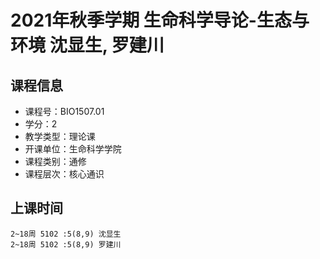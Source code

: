 # 2021年秋季学期 生命科学导论-生态与环境 沈显生, 罗建川






## 课程信息

- 课程号：BIO1507.01
- 学分：2
- 教学类型：理论课
- 开课单位：生命科学学院
- 课程类别：通修
- 课程层次：核心通识

## 上课时间

```
2~18周 5102 :5(8,9) 沈显生
2~18周 5102 :5(8,9) 罗建川
```

